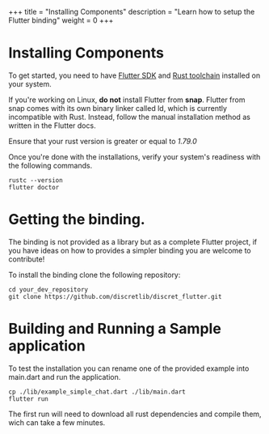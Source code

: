 +++
title = "Installing Components"
description = "Learn how to setup the Flutter binding"
weight = 0
+++
# Installing Components

To get started, you need to have [Flutter SDK](https://docs.flutter.dev/get-started/install) and [Rust toolchain](https://www.rust-lang.org/tools/install) installed on your system.

If you're working on Linux, **do not** install Flutter from **snap**. Flutter from snap comes with its own binary linker called ld, which is currently incompatible with Rust. Instead, follow the manual installation method as written in the Flutter docs.

Ensure that your rust version is greater or equal to *1.79.0*

Once you're done with the installations, verify your system's readiness with the following commands. 

```
rustc --version
flutter doctor
```

# Getting the binding.
The binding is not provided as a library but as a complete Flutter project, if you have ideas on how to provides a simpler binding you are welcome to contribute!

To install the binding clone the following repository:
```
cd your_dev_repository
git clone https://github.com/discretlib/discret_flutter.git
```

# Building and Running a Sample application

To test the installation you can rename one of the provided example into main.dart and run the application.

```
cp ./lib/example_simple_chat.dart ./lib/main.dart
flutter run
```

The first run will need to download all rust dependencies and compile them, wich can take a few minutes.
